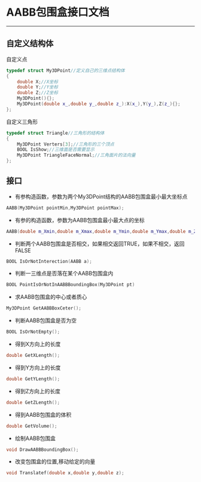 # AABB包围盒接口文档
---
## 自定义结构体
自定义点
```cpp
typedef struct My3DPoint//定义自己的三维点结构体
{
	double X;//X坐标
	double Y;//Y坐标
	double Z;//Z坐标
	My3DPoint(){};
	My3DPoint(double x_,double y_,double z_):X(x_),Y(y_),Z(z_){};
};
```
自定义三角形
```cpp
typedef struct Triangle//三角形的结构体
{
	My3DPoint Verters[3];//三角形的三个顶点
	BOOL IsShow;//三维面是否需要显示
	My3DPoint TriangleFaceNormal;//三角面片的法向量
};
```
## 接口
- 有参构造函数，参数为两个My3DPoint结构的AABB包围盒最小最大坐标点
```cpp
AABB(My3DPoint pointMin,My3DPoint pointMax);
```
- 有参的构造函数，参数为AABB包围盒最小最大点的坐标
```cpp
AABB(double m_Xmin,double m_Xmax,double m_Ymin,double m_Ymax,double m_Zmin,double m_Zmax);
```
- 判断两个AABB包围盒是否相交，如果相交返回TRUE，如果不相交，返回FALSE
```cpp
BOOL IsOrNotInterection(AABB a);
```
- 判断一三维点是否落在某个AABB包围盒内
```cpp
BOOL PointIsOrNotInAABBBoundingBox(My3DPoint pt)
```
- 求AABB包围盒的中心或者质心
```cpp
My3DPoint GetAABBBoxCeter();
```
- 判断AABB包围盒是否为空
```cpp
BOOL IsOrNotEmpty();
```
- 得到X方向上的长度
```cpp
double GetXLength();
```
- 得到Y方向上的长度
```cpp
double GetYLength();
```
- 得到Z方向上的长度
```cpp
double GetZLength();
```
- 得到AABB包围盒的体积
```cpp
double GetVolume();
```
- 绘制AABB包围盒
```cpp
void DrawAABBBoundingBox();
```
- 改变包围盒的位置,移动给定的向量
```cpp
void Translatef(double x,double y,double z);
```